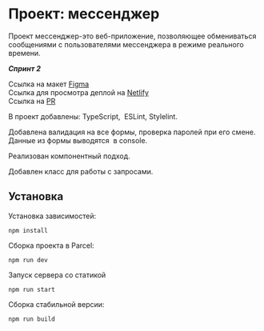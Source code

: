 # Проект: мессенджер 
Проект мессенджер-это веб-приложение, позволяющее обмениваться сообщениями с пользователями мессенджера в режиме реального времени. 

***Спринт 2***

Ссылка на макет [Figma](https://www.figma.com/file/njyjjPgy6kp0n79tn3Mn3M/PChat?node-id=0%3A1&t=qJ1olCzblo437EyZ-1)  
Ссылка для просмотра деплой на [Netlify](https://pollimchat.netlify.app)    
Ссылка на [PR](https://github.com/PolinaMakarenko/middle.messenger.praktikum.yandex/pull/3)

В проект добавлены: TypeScript,  ESLint, Stylelint.

Добавлена валидация на все формы, проверка паролей при его смене. Данные из формы выводятся  в console.

Реализован компонентный подход. 

Добавлен класс для работы с запросами. 

## Установка

Установка зависимостей:
```
npm install
```

Сборка проекта в Parcel:
```
npm run dev
```

Запуск сервера со статикой

```
npm run start
```

Сборка стабильной версии: 

```
npm run build
```

